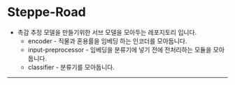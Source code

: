 # Steppe-Road
+ 촉감 추정 모델을 만들기위한 서브 모델을 모아두는 레포지토리 입니다. 
  + encoder - 직물과 혼용률을 임베딩 하는 인코더를 모아둡니다.
  + input-preprocessor - 임베딩을 분류기에 넣기 전에 전처리하는 모듈을 모아둡니다.
  + classifier - 분류기를 모아둡니다.
---  
